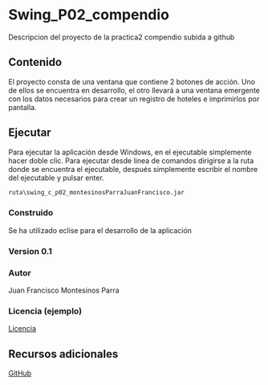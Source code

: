 # Swing_P02_compendio
 Descripcion del proyecto de la practica2 compendio subida a github

## Contenido
 El proyecto consta de una ventana que contiene 2 botones de acción. Uno de ellos se encuentra en desarrollo, el otro llevará a una ventana emergente con los datos necesarios para crear un registro de hoteles e imprimirlos por pantalla.
 
## Ejecutar
 Para ejecutar la aplicación desde Windows, en el ejecutable simplemente hacer doble clic.
 Para ejecutar desde linea de comandos dirigirse a la ruta donde se encuentra el ejecutable, después simplemente escribir el nombre del ejecutable y pulsar enter.
  ```bash
  ruta\swing_c_p02_montesinosParraJuanFrancisco.jar
  ```
 
 ### Construido
  Se ha utilizado eclise para el desarrollo de la aplicación
  
 ### Version 0.1
 
 ### Autor
  Juan Francisco Montesinos Parra
  
 ### Licencia (ejemplo)
  [Licencia](https://choosealicense.com/licenses/mit/) 
  
 ## Recursos adicionales
  [GitHub](https://github.com/)
